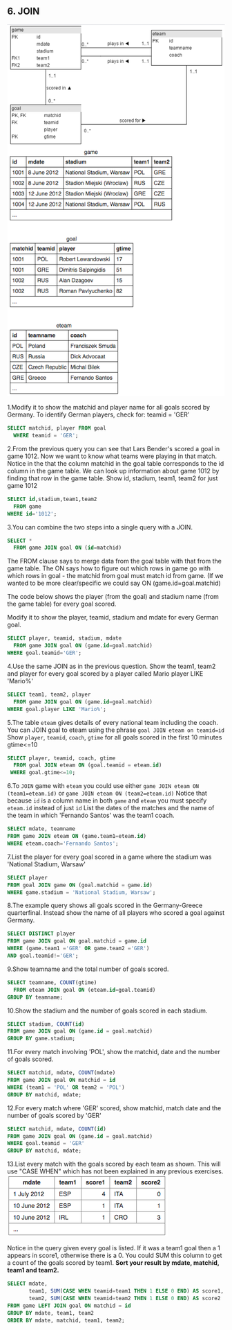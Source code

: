 ## 6. JOIN

![](../images/JOIN_pic_1.png)

1.Modify it to show the matchid and player name for all goals scored by Germany. To identify German players, check for: teamid = 'GER'
```sql
SELECT matchid, player FROM goal 
  WHERE teamid = 'GER';
```

2.From the previous query you can see that Lars Bender's scored a goal in game 1012. Now we want to know what teams were playing in that match.
Notice in the that the column matchid in the goal table corresponds to the id column in the game table. We can look up information about game 1012 by finding that row in the game table.
Show id, stadium, team1, team2 for just game 1012
```sql
SELECT id,stadium,team1,team2
  FROM game
WHERE id='1012';
```

3.You can combine the two steps into a single query with a JOIN.
```sql
SELECT *
  FROM game JOIN goal ON (id=matchid)
```
The FROM clause says to merge data from the goal table with that from the game table. The ON says how to figure out which rows in game go with which rows in goal - the matchid from goal must match id from game. (If we wanted to be more clear/specific we could say
ON (game.id=goal.matchid)

The code below shows the player (from the goal) and stadium name (from the game table) for every goal scored.

Modify it to show the player, teamid, stadium and mdate for every German goal.

```sql
SELECT player, teamid, stadium, mdate
  FROM game JOIN goal ON (game.id=goal.matchid)
WHERE goal.teamid='GER';
```

4.Use the same JOIN as in the previous question.
Show the team1, team2 and player for every goal scored by a player called Mario player LIKE 'Mario%'
```sql
SELECT team1, team2, player
  FROM game JOIN goal ON (game.id=goal.matchid)
WHERE goal.player LIKE 'Mario%';
```

5.The table ```eteam``` gives details of every national team including the coach. You can JOIN goal to eteam using the phrase ```goal JOIN eteam on teamid=id```
Show ```player```, ```teamid```, ```coach```, ```gtime``` for all goals scored in the first 10 minutes gtime<=10
```sql
SELECT player, teamid, coach, gtime
  FROM goal JOIN eteam ON (goal.teamid = eteam.id) 
 WHERE goal.gtime<=10;
```

6.To ```JOIN``` game with ```eteam``` you could use either ```game JOIN eteam ON (team1=eteam.id)``` or ```game JOIN eteam ON (team2=eteam.id)```
Notice that because ```id``` is a column name in both ```game``` and ```eteam``` you must specify ```eteam.id``` instead of just ```id```
List the dates of the matches and the name of the team in which 'Fernando Santos' was the team1 coach.
```sql
SELECT mdate, teamname
FROM game JOIN eteam ON (game.team1=eteam.id)
WHERE eteam.coach='Fernando Santos';
```

7.List the player for every goal scored in a game where the stadium was 'National Stadium, Warsaw'
```sql
SELECT player
FROM goal JOIN game ON (goal.matchid = game.id)
WHERE game.stadium = 'National Stadium, Warsaw';
```

8.The example query shows all goals scored in the Germany-Greece quarterfinal.
Instead show the name of all players who scored a goal against Germany.
```sql
SELECT DISTINCT player 
FROM game JOIN goal ON goal.matchid = game.id 
WHERE (game.team1 ='GER' OR game.team2 ='GER')
AND goal.teamid!='GER';
```

9.Show teamname and the total number of goals scored.
```sql
SELECT teamname, COUNT(gtime)
  FROM eteam JOIN goal ON (eteam.id=goal.teamid)
GROUP BY teamname;
```

10.Show the stadium and the number of goals scored in each stadium.
```sql
SELECT stadium, COUNT(id)
FROM game JOIN goal ON (game.id = goal.matchid)
GROUP BY game.stadium;
```

11.For every match involving 'POL', show the matchid, date and the number of goals scored.
```sql
SELECT matchid, mdate, COUNT(mdate)
FROM game JOIN goal ON matchid = id 
WHERE (team1 = 'POL' OR team2 = 'POL')
GROUP BY matchid, mdate;
```

12.For every match where 'GER' scored, show matchid, match date and the number of goals scored by 'GER'
```sql
SELECT matchid, mdate, COUNT(id)
FROM game JOIN goal ON (game.id = goal.matchid)
WHERE goal.teamid = 'GER'
GROUP BY matchid, mdate;
```

13.List every match with the goals scored by each team as shown. This will use "CASE WHEN" which has not been explained in any previous exercises.
![](images/JOIN_pic_2.png)

Notice in the query given every goal is listed. If it was a team1 goal then a 1 appears in score1, otherwise there is a 0. You could SUM this column to get a count of the goals scored by team1. 
**Sort your result by mdate, matchid, team1 and team2.**
```sql
SELECT mdate, 
       team1, SUM(CASE WHEN teamid=team1 THEN 1 ELSE 0 END) AS score1,
       team2, SUM(CASE WHEN teamid=team2 THEN 1 ELSE 0 END) AS score2
FROM game LEFT JOIN goal ON matchid = id
GROUP BY mdate, team1, team2
ORDER BY mdate, matchid, team1, team2;
```